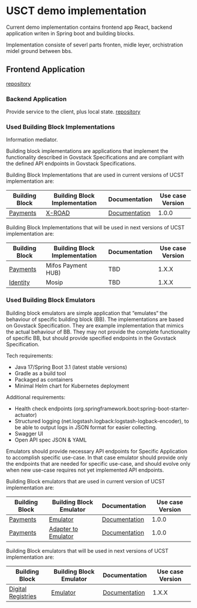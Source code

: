 # USCT demo implementation
Current demo implementation contains frontend app React, backend application writen in Spring boot and building blocks.

Implementation consiste of severl parts fronten, midle leyer, orchistration midel ground between bbs. 

## Frontend Application
[repository](https://github.com/GovStackWorkingGroup/sandbox-playground)

### Backend Application
Provide service to the client, plus local state.
[repository](https://github.com/GovStackWorkingGroup/sandbox-usecase-usct-backend/blob/main/docs/main.md)

### Used Building Block Implementations

Information mediator.

Building block implementations are applications that implement the functionality described in Govstack Specifications and are compliant with the defined API endpoints in Govstack Specifications.

Building Block Implementations that are used in current versions of UCST implementation are:

Building Block| Building Block Implementation | Documentation | Use case Version
--------------|-------------------------------|---------------|-----------------
[Payments](https://govstack.gitbook.io/bb-payments/)| [X-ROAD](https://github.com/GovStackWorkingGroup/sandbox-bb-information-mediator/tree/main/x-road)| [Documentation](https://github.com/GovStackWorkingGroup/sandbox-bb-information-mediator/blob/main/x-road/README.md) | 1.0.0

Building Block Implementations that will be used in next versions of UCST implementation are:

Building Block                                      | Building Block Implementation  | Documentation    | Use case Version
----------------------------------------------------|--------------------------------|------------------|-----------------
[Payments](https://govstack.gitbook.io/bb-payments/)| Mifos Payment HUB)             | TBD              | 1.X.X
[Identity](https://govstack.gitbook.io/bb-identity/)| Mosip                          | TBD              | 1.X.X

### Used Building Block Emulators

Building block emulators are simple application that “emulates“ the behaviour of specific building block (BB). The implementations are based on Govstack Specification. They are example implementation that mimics the actual behaviour of BB. They may not provide the complete functionality of specific BB, but should provide specified endpoints in the Govstack Specification.

Tech requirements:
* Java 17/Spring Boot 3.1 (latest stable versions)
* Gradle as a build tool
* Packaged as containers
* Minimal Helm chart for Kubernetes deployment

Additional requirements:
* Health check endpoints (org.springframework.boot:spring-boot-starter-actuator)
* Structured logging (net.logstash.logback:logstash-logback-encoder), to be able to output logs in JSON format for easier collecting.
* Swagger UI
* Open API spec JSON & YAML

Emulators should provide necessary API endpoints for Specific Application to accomplish specific use-case. In that case emulator should provide only the endpoints that are needed for specific use-case, and should evolve only when new use-case requires not yet implemented API endpoints.

Building Block emulators that are used in current version of UCST implementation are:

Building Block | Building Block Emulator | Documentation | Use case Version
---------------|-------------------------|---------------|-----------------
[Payments](https://govstack.gitbook.io/bb-payments/)| [Emulator](https://github.com/GovStackWorkingGroup/sandbox-bb-payments/tree/main/emulator) | [Documentation](https://github.com/GovStackWorkingGroup/sandbox-bb-payments/blob/main/emulator/docs/1-main.md) | 1.0.0
[Payments](https://govstack.gitbook.io/bb-payments/)| [Adapter to Emulator](https://github.com/GovStackWorkingGroup/sandbox-bb-payments/tree/main/adapter) | [Documentation](https://github.com/GovStackWorkingGroup/sandbox-bb-payments/blob/main/adapter/docs/1-main.md) | 1.0.0

Building Block emulators that will be used in next versions of UCST implementation are:

Building Block | Building Block Emulator | Documentation | Use case Version
---------------|-------------------------|---------------|-----------------
 [Digital Registries](https://govstack.gitbook.io/bb-digital-registries/) | [Emulator](https://github.com/GovStackWorkingGroup/sandbox-bb-digital-registries/tree/main/emulator) | [Documentation](https://github.com/GovStackWorkingGroup/sandbox-bb-digital-registries/blob/main/emulator/docs/main.md) | 1.X.X

